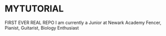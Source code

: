 # MYTUTORIAL
FIRST EVER REAL REPO
I am currently a Junior at Newark Academy 
Fencer, Pianist, Guitarist, Biology Enthusiast 

